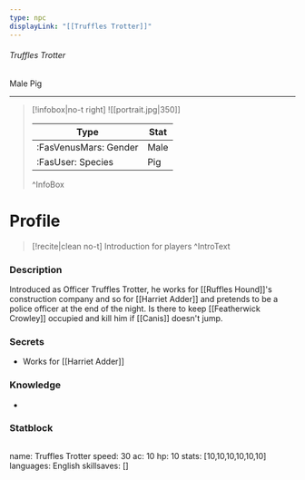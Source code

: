 ```yaml
---
type: npc
displayLink: "[[Truffles Trotter]]"
---
```


###### Truffles Trotter
<span class="sub2">Male Pig </span>
___

> [!infobox|no-t right]
> ![[portrait.jpg|350]]
>
> | Type | Stat |
> | ---- | ---- |
> | :FasVenusMars: Gender | Male |
> | :FasUser: Species | Pig |
>^InfoBox

# Profile

> [!recite|clean no-t]
>	Introduction for players
>^IntroText

### Description
Introduced as Officer Truffles Trotter, he works for ⁠[[Ruffles Hound]]'s construction company and so for ⁠[[Harriet Adder]] and pretends to be a police officer at the end of the night. Is there to keep ⁠[[Featherwick Crowley]] occupied and kill him if ⁠[[Canis]] doesn't jump.

### Secrets
- Works for [[Harriet Adder]]

### Knowledge
- 

### Statblock
>```statblock
name: Truffles Trotter
speed: 30
ac: 10
hp: 10
stats: [10,10,10,10,10,10]
languages: English
skillsaves: []